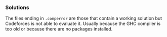 ### Solutions

The files ending in `.comperror` are those that contain a working solution but
Codeforces is not able to evaluate it. Usually because the GHC compiler is too
old or because there are no packages installed.
